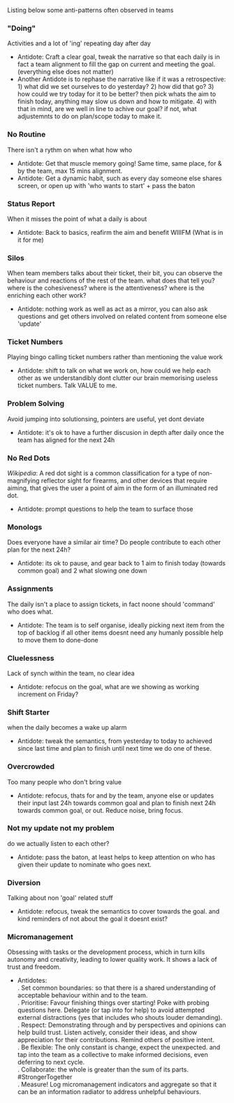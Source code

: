 
Listing below some anti-patterns often observed in teams

### "Doing"
Activities and a lot of 'ing' repeating day after day
* Antidote: Craft a clear goal, tweak the narrative so that each daily is in fact a team alignment to fill the gap on current and meeting the goal. (everything else does not matter)
* Another Antidote is to rephase the narrative like if it was a retrospective: 1) what did we set ourselves to do yesterday? 2) how did that go? 3) how could we try today for it to be better? then pick whats the aim to finish today, anything may slow us down and how to mitigate. 4) with that in mind, are we well in line to achive our goal? if not, what adjustemnts to do on plan/scope today to make it.

### No Routine
There isn't a rythm on when what how who
* Antidote: Get that muscle memory going! Same time, same place, for & by the team, max 15 mins alignment.
* Antidote: Get a dynamic habit, such as every day someone else shares screen, or open up with 'who wants to start' + pass the baton

### Status Report
When it misses the point of what a daily is about
* Antidote: Back to basics, reafirm the aim and benefit WIIIFM (What is in it for me)

### Silos
When team members talks about their ticket, their bit, you can observe the behaviour and reactions of the rest of the team. what does that tell you? where is the cohesiveness? where is the attentiveness? where is the enriching each other work?
* Antidote: nothing work as well as act as a mirror, you can also ask questions and get others involved on related content from someone else 'update'

### Ticket Numbers
Playing bingo calling ticket numbers rather than mentioning the value work
* Antidote: shift to talk on what we work on, how could we help each other as we understandibly dont clutter our brain memorising useless ticket numbers. Talk VALUE to me.

### Problem Solving
Avoid jumping into solutionsing, pointers are useful, yet dont deviate
* Antidote: it's ok to have a further discusion in depth after daily once the team has aligned for the next 24h

### No Red Dots
*Wikipedia*: A red dot sight is a common classification for a type of non-magnifying reflector sight for firearms, and other devices that require aiming, that gives the user a point of aim in the form of an illuminated red dot.
* Antidote: prompt questions to help the team to surface those

### Monologs
Does everyone have a similar air time? Do people contribute to each other plan for the next 24h?
* Antidote: its ok to pause, and gear back to 1 aim to finish today (towards common goal) and 2 what slowing one down

### Assignments
The daily isn't a place to assign tickets, in fact noone should 'command' who does what. 
* Antidote: The team is to self organise, ideally picking next item from the top of backlog if all other items doesnt need any humanly possible help to move them to done-done

### Cluelessness
Lack of synch within the team, no clear idea
* Antidote: refocus on the goal, what are we showing as working increment on Friday?

### Shift Starter
when the daily becomes a wake up alarm
* Antidote: tweak the semantics, from yesterday to today to achieved since last time and plan to finish until next time we do one of these.

### Overcrowded
Too many people who don't bring value
* Antidote: refocus, thats for and by the team, anyone else or updates their input last 24h towards common goal and plan to finish next 24h towards common goal, or out. Reduce noise, bring focus.

### Not my update not my problem
do we actually listen to each other?
* Antidote: pass the baton, at least helps to keep attention on who has given their update to nominate who goes next.

### Diversion
Talking about non 'goal' related stuff
* Antidote: refocus, tweak the semantics to cover towards the goal. and kind reminders of not about the goal it doesnt exist?

### Micromanagement
Obsessing with tasks or the development process, which in turn kills autonomy and creativity, leading to lower quality work. It shows a lack of trust and freedom.
* Antidotes: </br>
. Set common boundaries: so that there is a shared understanding of acceptable behaviour within and to the team. </br>
. Prioritise: Favour finishing things over starting! Poke with probing questions here. Delegate (or tap into for help) to avoid attempted external distractions (yes that includes who shouts louder demanding). </br>
. Respect: Demonstrating through and by perspectives and opinions can help build trust. Listen actively, consider their ideas, and show appreciation for their contributions. Remind others of positive intent. </br>
. Be flexible: The only constant is change, expect the unexpected. and tap into the team as a collective to make informed decisions, even deferring to next cycle. </br>
. Collaborate: the whole is greater than the sum of its parts. #StrongerTogether </br>
. Measure! Log micromanagement indicators and aggregate so that it can be an information radiator to address unhelpful behaviours. </br>

